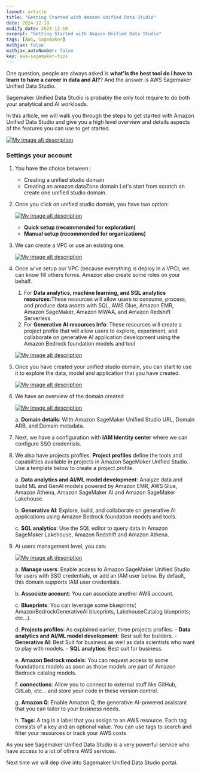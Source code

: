 ```yaml
---
layout: article
title: "Getting Started with Amazon Unified Data Studio"
date: 2024-12-10
modify_date: 2024-12-10
excerpt: "Getting Started with Amazon Unified Data Studio"
tags: [AWS, Sagemaker]
mathjax: false
mathjax_autoNumber: false
key: aws-sagemaker-tips
---
```


One question, people are always asked is **what'is the best tool do i have to learn to have a career in data and AI?**? And the answer is AWS Sagemaker Unified Data Studio.

Sagemaker Unified Data Studio is probably the only tool require to do both your analytical and AI workloads.

In this article, we will walk you through the steps to get started with Amazon Unified Data Studio and give you a high level overview and details aspects of the features you can use to get started.

[![My image alt description](/blog/assets/images/posts-img/unified-studio/01.jpg)](/blog/assets/images/posts-img/unified-studio/01.jpg)

### Settings your account

1. You have the choice between :

   * Creating a unified studio domain
   * Creating an amazon dataZone domain
Let's start from scratch an create one unified studio domain.

2. Once you click on unified studio domain, you have two option:

    [![My image alt description](/blog/assets/images/posts-img/unified-studio/04.jpg)](/blog/assets/images/posts-img/unified-studio/04.jpg)

   * **Quick setup (recommended for exploration)**
   * **Manual setup (recommended for organizations)**

3. We can create a VPC or use an existing one.

    [![My image alt description](/blog/assets/images/posts-img/unified-studio/05.jpg)](/blog/assets/images/posts-img/unified-studio/05.jpg)

4. Once w've setup our VPC (because everything is deploy in a VPC), we can know fill others forms. Amazon also create some roles on your behalf.
   1. For **Data analytics, machine learning, and SQL analytics resources**:These resources will allow users to consume, process, and produce data assets with SQL, AWS Glue, Amazon EMR, Amazon SageMaker, Amazon MWAA, and Amazon Redshift Serverless
   2. For **Generative AI resources Info**: These resources will create a project profile that will allow users to explore, experiment, and collaborate on generative AI application development using the Amazon Bedrock foundation models and tool

    [![My image alt description](/blog/assets/images/posts-img/unified-studio/06_.jpg)](/blog/assets/images/posts-img/unified-studio/06_.jpg)

5. Once you have created your unified studio domain, you can start to use it to explore the data, model and application that you have created.

    [![My image alt description](/blog/assets/images/posts-img/unified-studio/07.jpg)](/blog/assets/images/posts-img/unified-studio/07.jpg)

6. We have an overview of the domain created

    [![My image alt description](/blog/assets/images/posts-img/unified-studio/08.jpg)](/blog/assets/images/posts-img/unified-studio/08.jpg)

    a. **Domain details**: WIth Amazon SageMaker Unified Studio URL, Domain ARB, and Domain metadata.
  
7. Next, we have a configuration with **IAM Identity center** where we can configure SSO credentials.

8. We also have projects profiles. **Project profiles** define the tools and capabilities available in projects in Amazon SageMaker Unified Studio. Use a template below to create a project profile.

   a. **Data analytics and AI/ML model development**: Analyze data and build ML and GenAI models powered by Amazon EMR, AWS Glue, Amazon Athena, Amazon SageMaker AI and Amazon SageMaker Lakehouse.

   b. **Generative AI**: Explore, build, and collaborate on generative AI applications using Amazon Bedrock foundation models and tools.

   c. **SQL analytics**: Use the SQL editor to query data in Amazon SageMaker Lakehouse, Amazon Redshift and Amazon Athena.

9. At users management level, you can:

    [![My image alt description](/blog/assets/images/posts-img/unified-studio/09.jpg)](/blog/assets/images/posts-img/unified-studio/09.jpg)

    a. **Manage users**: Enable access to Amazon SageMaker Unified Studio for users with SSO credentials, or add an IAM user below. By default, this domain supports IAM user credentials.

    b. **Associate account**: You can associate another AWS account.

    c. **Blueprints**: You can leverage some blueprints( AmazonBedrockGenerativeAI blueprints, LakehouseCatalog blueprints; etc...).

    d. **Projects profiles**: As explained earlier, three projects profiles.
        - **Data analytics and AI/ML model development**: Best suit for builders.
        - **Generative AI**: Best Suit for business as well as data scientists who want to play with models.
        - **SQL analytics**: Best suit for business.

    e. **Amazon Bedrock models**: You can request access to some foundations models as soon as those models are part of Amazon Bedrock catalog models.

    f. **connections**: Allow you to connect to external stuff like GitHub, GitLab, etc... and store your code in these version control.

    g. **Amazon Q**: Enable Amazon Q, the generative AI-powered assistant that you can tailor to your business needs.

    h. **Tags**: A tag is a label that you assign to an AWS resource. Each tag consists of a key and an optional value. You can use tags to search and filter your resources or track your AWS costs

As you see Sagemaker Unified Data Studio is a very powerful service who have access to a lot of others AWS services.

Next time we will dep dive into Sagemaker Unified Data Studio portal.
